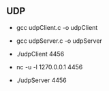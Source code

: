 ## UDP


- gcc udpClient.c -o udpClient
- gcc udpServer.c -o udpServer

- ./udpClient 4456
- nc -u -l 1270.0.0.1 4456
- ./udpServer 4456